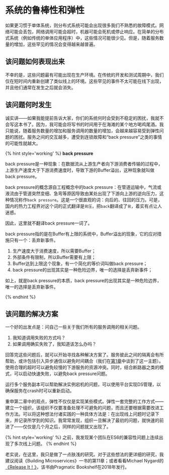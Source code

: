# 系统的鲁棒性和弹性
如果更习惯于单体系统，则分布式系统可能会出现很多我们不熟悉的故障模式。网络可能会丢包，网络调用可能会超时，机器可能会死机或停止响应。在简单的分布式系统（例如传统的单体应用程序）中，这些情况可能很少见。但是，随着服务数量的增加，这些罕见的情况会变得越来越普遍。

## 该问题如何表现出来
不幸的是，这些问题最有可能出现在生产环境。在传统的开发和测试周期中，我们仅在短时间内重新创建了类似线上的环境。这些罕见的事件不太可能在线下出现，并且他们通常在发生之后就会消失。

## 该问题何时发生

诚实讲——如果我能提前告诉大家，你们的系统何时会受到不稳定的困扰，我就不会写这本书了。因为，我可能会将写书的时间用于在海滩的某个地方喝鸡尾酒。我只能说，随着服务数量的增加和服务调用的数量的增加，会越来越容易受到弹性问题的困扰。服务之间的交互越多，遭受到连锁故障和“back pressure”之类的事情的可能性就越大。

{% hint style='working' %}
**back pressure**

back pressure是一种现象：在数据流从上游生产者向下游消费者传输的过程中，上游生产速度大于下游消费速度时，导致下游的Buffer溢出，这种现象就叫做back pressure。

 back pressure的概念源自工程概念中的back pressure：在管道运输中，气流或液流由于管道突然变细、急弯等原因导致由某处出现了下游向上游的逆向压力，这种情况称作`back pressure`。这是一个很直观的词：向后的、往回的压力。可是，国内的热力工程界对这个词的正式翻译是`背压`，把`back`翻译成了`背`，着实有点让人迷惑。

 因此，这里就不翻译back pressure一词了。

 back pressure指的是在Buffer有上限的系统中，Buffer溢出的现象，它的应对措施只有一个：丢弃新事件。

1. 生产速度大于消费速度，所以需要Buffer；
2. 外部条件有限制，所以Buffer需要有上限；
3. Buffer达到上限这个现象，有一个简化的等价词叫做back pressure；
4. back pressure的出现其实是一种危险边界，唯一的选择是丢弃新事件；

如上，就是back pressure的本质，back pressure的出现其实是一种危险边界，唯一的选择是丢弃新事件。

{% endhint %}

## 该问题的解决方案
一个好的出发点是：问自己一些关于我们所有的服务调用的相关问题。

1. 我知道调用失败的方式吗？
2. 如果调用确实失败了，我知道该怎么办吗？

回答完这些问题后，就可以开始寻找各种解决方案了。服务彼此之间的隔离会有所帮助，或许包括引入异步通信以避免时间耦合（我们在[第1章](On_Coupling_and_Cohesion.md#时间耦合)中谈到了这一主题）。使用合理的超时可以避免较慢的下游服务的资源冲突。同时，结合断路器之类的模式，可以启动快速失败，以避免back pressure问题。

运行多个服务副本可以帮助解决实例宕机的问题，可以使用平台实现DS管理，以确保服务在crash时可以重新启动。

重申第二章中的观点，弹性不仅仅是实现某些模式。弹性一套完整的工作方式——建立一个组织，该组织不仅要准备处理不可避免的问题，而且还要根据需要改进工作方法。可以将这种想法付诸实践的一种具体方法是：在出现线上问题时记录下来，并记录所学到的知识。我常常发现，组织一旦解决了最初的问题，就快速的前进了——仅仅是几个月之后，同样的问题就又出现了。

{% hint style='working' %}
之前，我发现某个团队在ES6的兼容性问题上连续出现了多次线上问题。
{% endhint %}

老实说，在这里，我只是做了一点肤浅的研究。对于这些想法的更详细的研究，我建议阅读《Building Microservices》一书的第11章；或者看看Michael Nygard的[《Release It！》](https://www.amazon.com/Release-Production-Ready-Software-Pragmatic-Programmers/dp/0978739213)，该书由Pragmatic Bookshelf在2018年发行。

